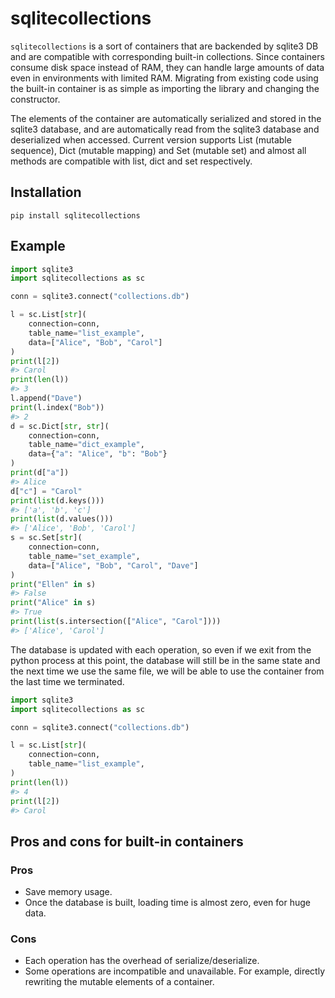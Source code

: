 # sqlitecollections

`sqlitecollections` is a sort of containers that are backended by sqlite3 DB and are compatible with corresponding built-in collections. Since containers consume disk space instead of RAM, they can handle large amounts of data even in environments with limited RAM. Migrating from existing code using the built-in container is as simple as importing the library and changing the constructor.

The elements of the container are automatically serialized and stored in the sqlite3 database, and are automatically read from the sqlite3 database and deserialized when accessed. Current version supports List (mutable sequence), Dict (mutable mapping) and Set (mutable set) and almost all methods are compatible with list, dict and set respectively.

## Installation

```shell
pip install sqlitecollections
```

## Example

```python
import sqlite3
import sqlitecollections as sc

conn = sqlite3.connect("collections.db")

l = sc.List[str](
    connection=conn,
    table_name="list_example",
    data=["Alice", "Bob", "Carol"]
)
print(l[2])
#> Carol
print(len(l))
#> 3
l.append("Dave")
print(l.index("Bob"))
#> 2
d = sc.Dict[str, str](
    connection=conn,
    table_name="dict_example",
    data={"a": "Alice", "b": "Bob"}
)
print(d["a"])
#> Alice
d["c"] = "Carol"
print(list(d.keys()))
#> ['a', 'b', 'c']
print(list(d.values()))
#> ['Alice', 'Bob', 'Carol']
s = sc.Set[str](
    connection=conn,
    table_name="set_example",
    data=["Alice", "Bob", "Carol", "Dave"]
)
print("Ellen" in s)
#> False
print("Alice" in s)
#> True
print(list(s.intersection(["Alice", "Carol"])))
#> ['Alice', 'Carol']
```

The database is updated with each operation, so even if we exit from the python process at this point, the database will still be in the same state and the next time we use the same file, we will be able to use the container from the last time we terminated.

```python
import sqlite3
import sqlitecollections as sc

conn = sqlite3.connect("collections.db")

l = sc.List[str](
    connection=conn,
    table_name="list_example",
)
print(len(l))
#> 4
print(l[2])
#> Carol
```

## Pros and cons for built-in containers

### Pros

- Save memory usage.
- Once the database is built, loading time is almost zero, even for huge data.

### Cons

- Each operation has the overhead of serialize/deserialize.
- Some operations are incompatible and unavailable. For example, directly rewriting the mutable elements of a container.
